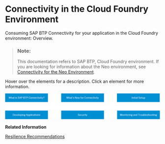 <!-- loio34010ace6ac84574a4ad02f5055d3597 -->

# Connectivity in the Cloud Foundry Environment

Consuming SAP BTP Connectivity for your application in the Cloud Foundry environment: Overview.

> ### Note:  
> This documentation refers to SAP BTP, Cloud Foundry environment. If you are looking for information about the Neo environment, see [Connectivity for the Neo Environment](https://help.sap.com/viewer/b865ed651e414196b39f8922db2122c7/Cloud/en-US/5ceb84290d5644638f73d40fde3af5d0.html).



Hover over the elements for a description. Click an element for more information.

![](images/Image_Map_Cloud_Foundry_GUIDE_d9c3f3c.png)

**Related Information**  


[Resilience Recommendations](resilience-recommendations-6c88a09.md "Improve resilience of your SAP BTP applications.")

